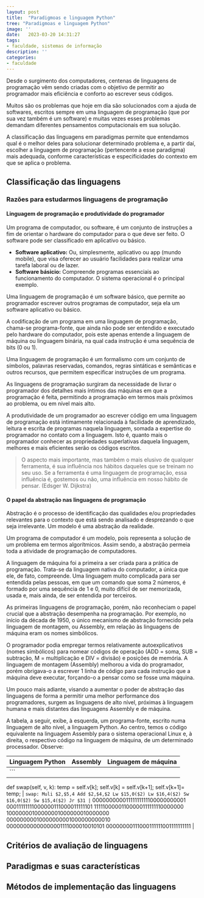 ```yaml
---
layout: post
title:  "Paradigmoas e linguagem Python"
tree: "Paradigmoas e linguagem Python"
image: ''
date:   2023-03-20 14:31:27
tags:
- faculdade, sistemas de informação
description: ''
categories:
- faculdade
---
```


Desde o surgimento dos computadores, centenas de linguagens de programação vêm sendo criadas com o objetivo de permitir ao programador mais eficiência e conforto ao escrever seus códigos.

Muitos são os problemas que hoje em dia são solucionados com a ajuda de softwares, escritos sempre em uma linguagem de programação (que por sua vez também é um software) e muitas vezes esses problemas demandam diferentes pensamentos computacionais em sua solução.

A classificação das linguagens em paradigmas permite que entendamos qual é o melhor deles para solucionar determinado problema e, a partir daí, escolher a linguagem de programação (pertencente a esse paradigma) mais adequada, conforme características e especificidades do contexto em que se aplica o problema.

## Classificação das linguagens
### Razões para estudarmos linguagens de programação
#### Linguagem de programação e produtividade do programador
Um programa de computador, ou software, é um conjunto de instruções a fim de orientar o hardware do computador para o que deve ser feito. O software pode ser classificado em aplicativo ou básico.
- **Software aplicativo:** Ou, simplesmente, aplicativo ou app (mundo mobile), que visa oferecer ao usuário facilidades para realizar uma tarefa laboral ou de lazer.
- **Software básicio:** Compreende programas essenciais ao funcionamento do computador. O sistema operacional é o principal exemplo.

Uma linguagem de programação é um software básico, que permite ao programador escrever outros programas de computador, seja ela um software aplicativo ou básico.

A codificação de um programa em uma linguagem de programação, chama-se programa-fonte, que ainda não pode ser entendido e executado pelo hardware do computador, pois este apenas entende a linguagem de máquina ou linguagem binária, na qual cada instrução é uma sequência de bits (0 ou 1).

Uma linguagem de programação é um formalismo com um conjunto de símbolos, palavras reservadas, comandos, regras sintáticas e semânticas e outros recursos, que permitem especificar instruções de um programa.

As linguagens de programação surgiram da necessidade de livrar o programador dos detalhes mais íntimos das máquinas em que a programação é feita, permitindo a programação em termos mais próximos ao problema, ou em nível mais alto.

A produtividade de um programador ao escrever código em uma linguagem de programação está intimamente relacionada à facilidade de aprendizado, leitura e escrita de programas naquela linguagem, somada a expertise do programador no contato com a linguagem. Isto é, quanto mais o programador conhecer as propriedades superlativas daquela linguagem, melhores e mais eficientes serão os códigos escritos.

> O aspecto mais importante, mas também o mais elusivo de qualquer ferramenta, é sua influência nos hábitos daqueles que se treinam no seu uso. Se a ferramenta é uma linguagem de programação, essa influência é, gostemos ou não, uma influência em nosso hábito de pensar. (Edsger W. Dijkstra)

#### O papel da abstração nas linguagens de programação
Abstração é o processo de identificação das qualidades e/ou propriedades relevantes para o contexto que está sendo analisado e desprezando o que seja irrelevante. Um modelo é uma abstração da realidade.

Um programa de computador é um modelo, pois representa a solução de um problema em termos algorítmicos. Assim sendo, a abstração permeia toda a atividade de programação de computadores.

A linguagem de máquina foi a primeira a ser criada para a prática de programação. Trata-se da linguagem nativa do computador, a única que ele, de fato, compreende. Uma linguagem muito complicada para ser entendida pelas pessoas, em que um comando que soma 2 números, é formado por uma sequência de 1 e 0, muito difícil de ser memorizada, usada e, mais ainda, de ser entendida por terceiros.

As primeiras linguagens de programação, porém, não reconheciam o papel crucial que a abstração desempenha na programação. Por exemplo, no início da década de 1950, o único mecanismo de abstração fornecido pela linguagem de montagem, ou Assembly, em relação às linguagens de máquina eram os nomes simbólicos.

O programador podia empregar termos relativamente autoexplicativos (nomes simbólicos) para nomear códigos de operação (ADD = soma, SUB = subtração, M = multiplicação e DIV = divisão) e posições de memória. A linguagem de montagem (Assembly) melhorou a vida do programador, porém obrigava-o a escrever 1 linha de código para cada instrução que a máquina deve executar, forçando-o a pensar como se fosse uma máquina.

Um pouco mais adiante, visando a aumentar o poder de abstração das linguagens de forma a permitir uma melhor performance dos programadores, surgem as linguagens de alto nível, próximas à linguagem humana e mais distantes das linguagens Assembly e de máquina.

A tabela, a seguir, exibe, à esquerda, um programa-fonte, escrito numa linguagem de alto nível, a linguagem Python. Ao centro, temos o código equivalente na linguagem Assembly para o sistema operacional Linux e, à direita, o respectivo código na linguagem de máquina, de um determinado processador. Observe:



| Linguagem Python | Assembly | Linguagem de máquina |
| ---------------- | -------- | -------------------- |
| ```
def swap(self, v, k):
temp = self.v[k];
self.v[k] =
self.v[k+1];
self.v[k+1]= temp; | ```
swap:
Muli $2,$5,4
Add $2,$4,$2
Lw $15,0($2)
Lw $16,4($2)
Sw $16,0($2)
Sw $15,4($2)
Jr $31 | ```
00000000001111111111100000000001
00011111111000000111000011111101
11111000001100000111111110000000
10000000100000001000000010000000
00000000010000000001000000000010
00000000000000001111000010010101
00000000111000111111001111111111 |

## Critérios de avaliação de linguagens

## Paradigmas e suas características

## Métodos de implementação das linguagens